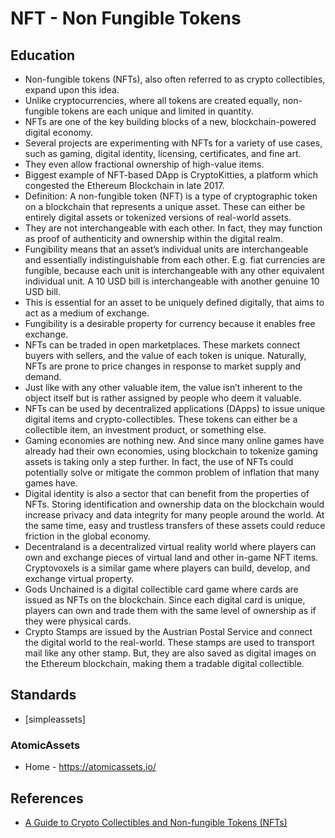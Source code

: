# NFT - Non Fungible Tokens

## Education
* Non-fungible tokens (NFTs), also often referred to as crypto collectibles, expand upon this idea.
* Unlike cryptocurrencies, where all tokens are created equally, non-fungible tokens are each unique and limited in quantity.
* NFTs are one of the key building blocks of a new, blockchain-powered digital economy.
* Several projects are experimenting with NFTs for a variety of use cases, such as gaming, digital identity, licensing, certificates, and fine art.
* They even allow fractional ownership of high-value items.
* Biggest example of NFT-based DApp is CryptoKitties, a platform which congested the Ethereum Blockchain in late 2017.
* Definition: A non-fungible token (NFT) is a type of cryptographic token on a blockchain that represents a unique asset. These can either be entirely digital assets or tokenized versions of real-world assets.
* They are not interchangeable with each other. In fact, they may function as proof of authenticity and ownership within the digital realm.
* Fungibility means that an asset’s individual units are interchangeable and essentially indistinguishable from each other. E.g. fiat currencies are fungible, because each unit is interchangeable with any other equivalent individual unit. A 10 USD bill is interchangeable with another genuine 10 USD bill.
* This is essential for an asset to be uniquely defined digitally, that aims to act as a medium of exchange. 
* Fungibility is a desirable property for currency because it enables free exchange.
* NFTs can be traded in open marketplaces. These markets connect buyers with sellers, and the value of each token is unique. Naturally, NFTs are prone to price changes in response to market supply and demand.
* Just like with any other valuable item, the value isn’t inherent to the object itself but is rather assigned by people who deem it valuable.
* NFTs can be used by decentralized applications (DApps) to issue unique digital items and crypto-collectibles. These tokens can either be a collectible item, an investment product, or something else.
* Gaming economies are nothing new. And since many online games have already had their own economies, using blockchain to tokenize gaming assets is taking only a step further. In fact, the use of NFTs could potentially solve or mitigate the common problem of inflation that many games have.
* Digital identity is also a sector that can benefit from the properties of NFTs. Storing identification and ownership data on the blockchain would increase privacy and data integrity for many people around the world. At the same time, easy and trustless transfers of these assets could reduce friction in the global economy.
* Decentraland is a decentralized virtual reality world where players can own and exchange pieces of virtual land and other in-game NFT items. Cryptovoxels is a similar game where players can build, develop, and exchange virtual property.
* Gods Unchained is a digital collectible card game where cards are issued as NFTs on the blockchain. Since each digital card is unique, players can own and trade them with the same level of ownership as if they were physical cards.
* Crypto Stamps are issued by the Austrian Postal Service and connect the digital world to the real-world. These stamps are used to transport mail like any other stamp. But, they are also saved as digital images on the Ethereum blockchain, making them a tradable digital collectible.

## Standards
* [simpleassets]

### AtomicAssets
* Home - https://atomicassets.io/


## References
* [A Guide to Crypto Collectibles and Non-fungible Tokens (NFTs)](https://academy.binance.com/en/articles/a-guide-to-crypto-collectibles-and-non-fungible-tokens-nfts)